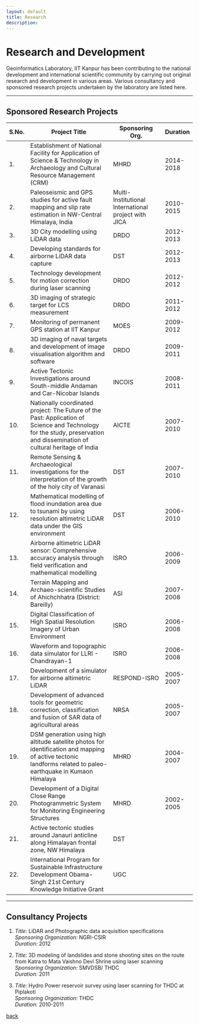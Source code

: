 ```yaml
---
layout: default
title: Research
description:
---
```


# Research and Development
Geoinformatics Laboratory, IIT Kanpur has been contributing to the national development and international scientific community by carrying out original research and development in various areas. Various consultancy and sponsored research projects undertaken by the laboratory are listed here.<br>
* * *
## Sponsored Research Projects
<table>
<colgroup>
<col width="10%" />
<col width="50%" />
<col width="30%" />
<col width="30%" />
</colgroup>
<thead>
<tr class="header">
<th>S.No.</th>
<th>Project Title</th>
<th>Sponsoring Org.</th>
<th>Duration</th>
</tr>
</thead>
<tbody>
<tr>
<td markdown="span">1.</td>
<td markdown="span">Establishment of National Facility for Application of Science & Technology in Archaeology and Cultural Resource Management (CRM)</td>
<td markdown="span">MHRD</td>
<td markdown="span">2014-2018</td>
</tr>
<tr>
<td markdown="span">2.</td>
<td markdown="span">Paleoseismic and GPS studies for active fault mapping and slip rate estimation in NW-Central Himalaya, India</td>
<td markdown="span">Multi-Institutional International project with JICA</td>
<td markdown="span">2010-2015</td>
</tr>
<tr>
<td markdown="span">3.</td>
<td markdown="span">3D City modelling using LiDAR data</td>
<td markdown="span">DRDO</td>
<td markdown="span">2012-2013</td>
</tr>
<tr>
<td markdown="span">4.</td>
<td markdown="span">Developing standards for airborne LiDAR data capture</td>
<td markdown="span">DST</td>
<td markdown="span">2012-2013</td>
</tr>
<tr>
<td markdown="span">5.</td>
<td markdown="span">Technology development for motion correction during laser scanning</td>
<td markdown="span">DRDO</td>
<td markdown="span">2012-2012</td>
</tr>
<tr>
<td markdown="span">6.</td>
<td markdown="span">3D imaging of strategic target for LCS measurement</td>
<td markdown="span">DRDO</td>
<td markdown="span">2011-2012</td>
</tr>
<tr>
<td markdown="span">7.</td>
<td markdown="span">Monitoring of permanent GPS station at IIT Kanpur</td>
<td markdown="span">MOES</td>
<td markdown="span">2009-2012</td>
</tr>
<tr>
<td markdown="span">8.</td>
<td markdown="span">3D imaging of naval targets and development of image visualisation algorithm and software</td>
<td markdown="span">DRDO</td>
<td markdown="span">2009-2011</td>
</tr>
<tr>
<td markdown="span">9.</td>
<td markdown="span">Active Tectonic Investigations around South-middle Andaman and Car-Nicobar Islands</td>
<td markdown="span">INCOIS</td>
<td markdown="span">2008-2011</td>
</tr>
<tr>
<td markdown="span">10.</td>
<td markdown="span">Nationally coordinated project: The Future of the Past: Application of Science and Technology for the study, preservation and dissemination of cultural heritage of India</td>
<td markdown="span">AICTE</td>
<td markdown="span">2007-2010</td>
</tr>
<tr>
<td markdown="span">11.</td>
<td markdown="span">Remote Sensing & Archaeological  investigations for the interpretation of the growth of the holy city of Varanasi</td>
<td markdown="span">DST</td>
<td markdown="span">2007-2010</td>
</tr>
<tr>
<td markdown="span">12.</td>
<td markdown="span">Mathematical modelling of flood inundation area due to tsunami by using resolution altimetric LiDAR data under the GIS environment</td>
<td markdown="span">DST</td>
<td markdown="span">2006-2010</td>
</tr>
<tr>
<td markdown="span">13.</td>
<td markdown="span">Airborne altimetric LiDAR sensor: Comprehensive accuracy analysis through field verification and mathematical modelling</td>
<td markdown="span">ISRO</td>
<td markdown="span">2006-2009</td>
</tr>
<tr>
<td markdown="span">14.</td>
<td markdown="span">Terrain Mapping and Archaeo-scientific Studies of Ahichchhatra (District: Bareilly)</td>
<td markdown="span">ASI</td>
<td markdown="span">2007-2008</td>
</tr>
<tr>
<td markdown="span">15.</td>
<td markdown="span">Digital Classification of High Spatial Resolution Imagery of Urban Environment</td>
<td markdown="span">ISRO</td>
<td markdown="span">2006-2008</td>
</tr>
<tr>
<td markdown="span">16.</td>
<td markdown="span">Waveform and topographic data simulator for LLRI - Chandrayan-1</td>
<td markdown="span">ISRO</td>
<td markdown="span">2006-2008</td>
</tr>
<tr>
<td markdown="span">17.</td>
<td markdown="span">Development of a simulator for  airborne altimetric LiDAR </td>
<td markdown="span">RESPOND-ISRO</td>
<td markdown="span">2005-2007</td>
</tr>
<tr>
<td markdown="span">18.</td>
<td markdown="span">Development of advanced tools for geometric correction, classification and fusion of SAR data of agricultural areas</td>
<td markdown="span">NRSA</td>
<td markdown="span">2005-2007</td>
</tr>
<tr>
<td markdown="span">19.</td>
<td markdown="span">DSM generation using high altitude satellite photos for identification and mapping of active tectonic landforms related to paleo-earthquake in Kumaon Himalaya</td>
<td markdown="span">MHRD</td>
<td markdown="span">2004-2007</td>
</tr>
<tr>
<td markdown="span">20.</td>
<td markdown="span">Development of a Digital Close Range Photogrammetric System for Monitoring Engineering Structures</td>
<td markdown="span">MHRD</td>
<td markdown="span">2002-2005</td>
</tr>
<tr>
<td markdown="span">21.</td>
<td markdown="span">Active tectonic studies around Janauri anticline along Himalayan frontal zone, NW Himalaya</td>
<td markdown="span">DST</td>
<td markdown="span"></td>
</tr>
<tr>
<td markdown="span">22.</td>
<td markdown="span">International Program for Sustainable Infrastructure Development	Obama-Singh 21st Century Knowledge Initiative Grant</td>
<td markdown="span">UGC</td>
<td markdown="span"></td>
</tr>
</tbody>
</table>

* * *
## Consultancy Projects

1.  _Title:_ LiDAR and Photographic data acquisition specifications <br>
_Sponsoring Organization:_ NGRI-CSIR	<br>
_Duration:_ 2012 <br>

2. _Title:_ 3D modeling of landslides and stone shooting sites on the route from Katra to Mata Vaishno Devi Shrine using laser scanning <br>
_Sponsoring Organization:_ SMVDSB/ THDC	<br>
_Duration:_ 2011 <br>

3.	_Title:_ Hydro Power reservoir survey using laser scanning for THDC at Piplakoti <br>
_Sponsoring Organization:_ THDC	<br>
_Duration:_ 2010-2011 <br>

[back](./)
